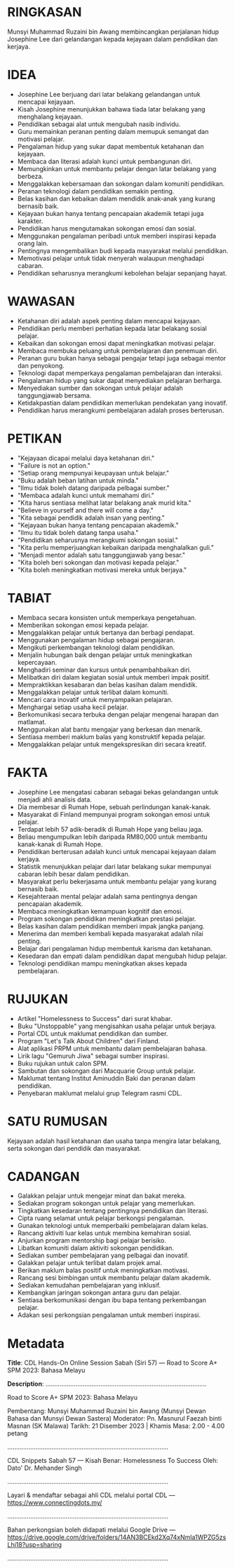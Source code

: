 # RINGKASAN
Munsyi Muhammad Ruzaini bin Awang membincangkan perjalanan hidup Josephine Lee dari gelandangan kepada kejayaan dalam pendidikan dan kerjaya.

# IDEA
- Josephine Lee berjuang dari latar belakang gelandangan untuk mencapai kejayaan.
- Kisah Josephine menunjukkan bahawa tiada latar belakang yang menghalang kejayaan.
- Pendidikan sebagai alat untuk mengubah nasib individu.
- Guru memainkan peranan penting dalam memupuk semangat dan motivasi pelajar.
- Pengalaman hidup yang sukar dapat membentuk ketahanan dan kejayaan.
- Membaca dan literasi adalah kunci untuk pembangunan diri.
- Memungkinkan untuk membantu pelajar dengan latar belakang yang berbeza.
- Menggalakkan kebersamaan dan sokongan dalam komuniti pendidikan.
- Peranan teknologi dalam pendidikan semakin penting.
- Belas kasihan dan kebaikan dalam mendidik anak-anak yang kurang bernasib baik.
- Kejayaan bukan hanya tentang pencapaian akademik tetapi juga karakter.
- Pendidikan harus mengutamakan sokongan emosi dan sosial.
- Menggunakan pengalaman peribadi untuk memberi inspirasi kepada orang lain.
- Pentingnya mengembalikan budi kepada masyarakat melalui pendidikan.
- Memotivasi pelajar untuk tidak menyerah walaupun menghadapi cabaran.
- Pendidikan seharusnya merangkumi kebolehan belajar sepanjang hayat.

# WAWASAN
- Ketahanan diri adalah aspek penting dalam mencapai kejayaan.
- Pendidikan perlu memberi perhatian kepada latar belakang sosial pelajar.
- Kebaikan dan sokongan emosi dapat meningkatkan motivasi pelajar.
- Membaca membuka peluang untuk pembelajaran dan penemuan diri.
- Peranan guru bukan hanya sebagai pengajar tetapi juga sebagai mentor dan penyokong.
- Teknologi dapat memperkaya pengalaman pembelajaran dan interaksi.
- Pengalaman hidup yang sukar dapat menyediakan pelajaran berharga.
- Menyediakan sumber dan sokongan untuk pelajar adalah tanggungjawab bersama.
- Ketidakpastian dalam pendidikan memerlukan pendekatan yang inovatif.
- Pendidikan harus merangkumi pembelajaran adalah proses berterusan.

# PETIKAN
- "Kejayaan dicapai melalui daya ketahanan diri."
- "Failure is not an option."
- "Setiap orang mempunyai keupayaan untuk belajar."
- "Buku adalah beban latihan untuk minda."
- "Ilmu tidak boleh datang daripada pelbagai sumber."
- "Membaca adalah kunci untuk memahami diri."
- "Kita harus sentiasa melihat latar belakang anak murid kita."
- "Believe in yourself and there will come a day."
- "Kita sebagai pendidik adalah insan yang penting."
- "Kejayaan bukan hanya tentang pencapaian akademik."
- "Ilmu itu tidak boleh datang tanpa usaha."
- "Pendidikan seharusnya merangkumi sokongan sosial."
- "Kita perlu memperjuangkan kebaikan daripada menghalalkan guli."
- "Menjadi mentor adalah satu tanggungjawab yang besar."
- "Kita boleh beri sokongan dan motivasi kepada pelajar."
- "Kita boleh meningkatkan motivasi mereka untuk berjaya."

# TABIAT
- Membaca secara konsisten untuk memperkaya pengetahuan.
- Memberikan sokongan emosi kepada pelajar.
- Menggalakkan pelajar untuk bertanya dan berbagi pendapat.
- Menggunakan pengalaman hidup sebagai pengajaran.
- Mengikuti perkembangan teknologi dalam pendidikan.
- Menjalin hubungan baik dengan pelajar untuk meningkatkan kepercayaan.
- Menghadiri seminar dan kursus untuk penambahbaikan diri.
- Melibatkan diri dalam kegiatan sosial untuk memberi impak positif.
- Mempraktikkan kesabaran dan belas kasihan dalam mendidik.
- Menggalakkan pelajar untuk terlibat dalam komuniti.
- Mencari cara inovatif untuk menyampaikan pelajaran.
- Menghargai setiap usaha kecil pelajar.
- Berkomunikasi secara terbuka dengan pelajar mengenai harapan dan matlamat.
- Menggunakan alat bantu mengajar yang berkesan dan menarik.
- Sentiasa memberi maklum balas yang konstruktif kepada pelajar.
- Menggalakkan pelajar untuk mengekspresikan diri secara kreatif.

# FAKTA
- Josephine Lee mengatasi cabaran sebagai bekas gelandangan untuk menjadi ahli analisis data.
- Dia membesar di Rumah Hope, sebuah perlindungan kanak-kanak.
- Masyarakat di Finland mempunyai program sokongan emosi untuk pelajar.
- Terdapat lebih 57 adik-beradik di Rumah Hope yang beliau jaga.
- Beliau mengumpulkan lebih daripada RM80,000 untuk membantu kanak-kanak di Rumah Hope.
- Pendidikan berterusan adalah kunci untuk mencapai kejayaan dalam kerjaya.
- Statistik menunjukkan pelajar dari latar belakang sukar mempunyai cabaran lebih besar dalam pendidikan.
- Masyarakat perlu bekerjasama untuk membantu pelajar yang kurang bernasib baik.
- Kesejahteraan mental pelajar adalah sama pentingnya dengan pencapaian akademik.
- Membaca meningkatkan kemampuan kognitif dan emosi.
- Program sokongan pendidikan meningkatkan prestasi pelajar.
- Belas kasihan dalam pendidikan memberi impak jangka panjang.
- Menerima dan memberi kembali kepada masyarakat adalah nilai penting.
- Belajar dari pengalaman hidup membentuk karisma dan ketahanan.
- Kesedaran dan empati dalam pendidikan dapat mengubah hidup pelajar.
- Teknologi pendidikan mampu meningkatkan akses kepada pembelajaran.

# RUJUKAN
- Artikel "Homelessness to Success" dari surat khabar.
- Buku "Unstoppable" yang mengisahkan usaha pelajar untuk berjaya.
- Portal CDL untuk maklumat pendidikan dan sumber.
- Program "Let's Talk About Children" dari Finland.
- Alat aplikasi PRPM untuk membantu dalam pembelajaran bahasa.
- Lirik lagu "Gemuruh Jiwa" sebagai sumber inspirasi.
- Buku rujukan untuk calon SPM.
- Sambutan dan sokongan dari Macquarie Group untuk pelajar.
- Maklumat tentang Institut Aminuddin Baki dan peranan dalam pendidikan.
- Penyebaran maklumat melalui grup Telegram rasmi CDL.

# SATU RUMUSAN
Kejayaan adalah hasil ketahanan dan usaha tanpa mengira latar belakang, serta sokongan dari pendidik dan masyarakat.

# CADANGAN
- Galakkan pelajar untuk mengejar minat dan bakat mereka.
- Sediakan program sokongan untuk pelajar yang memerlukan.
- Tingkatkan kesedaran tentang pentingnya pendidikan dan literasi.
- Cipta ruang selamat untuk pelajar berkongsi pengalaman.
- Gunakan teknologi untuk memperbaiki pembelajaran dalam kelas.
- Rancang aktiviti luar kelas untuk membina kemahiran sosial.
- Anjurkan program mentorship bagi pelajar berisiko.
- Libatkan komuniti dalam aktiviti sokongan pendidikan.
- Sediakan sumber pembelajaran yang pelbagai dan inovatif.
- Galakkan pelajar untuk terlibat dalam projek amal.
- Berikan maklum balas positif untuk meningkatkan motivasi.
- Rancang sesi bimbingan untuk membantu pelajar dalam akademik.
- Sediakan kemudahan pembelajaran yang inklusif.
- Kembangkan jaringan sokongan antara guru dan pelajar.
- Sentiasa berkomunikasi dengan ibu bapa tentang perkembangan pelajar.
- Adakan sesi perkongsian pengalaman untuk memberi inspirasi.

# Metadata
**Title**: CDL Hands-On Online Session Sabah (Siri 57) — Road to Score A+ SPM 2023: Bahasa Melayu

**Description**: ...........................................................................................

Road to Score A+ SPM 2023: Bahasa Melayu 

Pembentang: Munsyi Muhammad Ruzaini bin Awang (Munsyi Dewan Bahasa dan Munsyi Dewan Sastera)
Moderator: Pn. Masnurul Faezah binti Masnan (SK Malawa) 
Tarikh: 21 Disember 2023   |   Khamis
Masa: 2.00 - 4.00 petang

...........................................................................................

CDL Snippets Sabah 57 — Kisah Benar: Homelessness To Success
Oleh: Dato' Dr. Mehander Singh

...........................................................................................

Layari & mendaftar sebagai ahli CDL melalui portal CDL — https://www.connectingdots.my/

...........................................................................................

Bahan perkongsian boleh didapati melalui Google Drive — https://drive.google.com/drive/folders/14AN3BCEkd2Xq74xNmla1WPZG5zsLhj18?usp=sharing

...........................................................................................